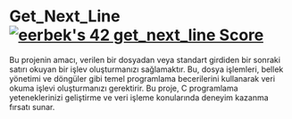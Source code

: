 # Get_Next_Line [![eerbek's 42 get_next_line Score](https://badge42.vercel.app/api/v2/cllas95s5002608ljs4q4rgdt/project/2860075)](https://github.com/JaeSeoKim/badge42)

Bu projenin amacı, verilen bir dosyadan veya standart girdiden bir sonraki satırı okuyan bir işlev oluşturmanızı sağlamaktır. Bu, dosya işlemleri, bellek yönetimi ve döngüler gibi temel programlama becerilerini kullanarak veri okuma işlevi oluşturmanızı gerektirir. Bu proje, C programlama yeteneklerinizi geliştirme ve veri işleme konularında deneyim kazanma fırsatı sunar.
